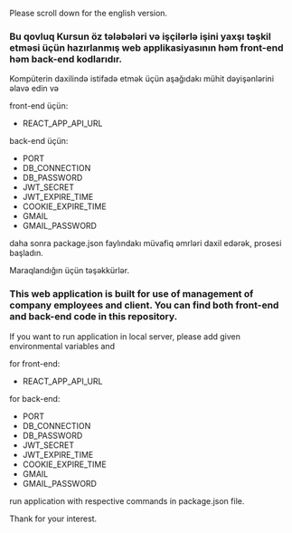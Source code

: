 Please scroll down for the english version.

### Bu qovluq Kursun öz tələbələri və işçilərlə işini yaxşı təşkil etməsi üçün hazırlanmış web applikasiyasının həm front-end həm back-end kodlarıdır.

Kompüterin daxilində istifadə etmək üçün aşağıdakı mühit dəyişənlərini əlavə edin və

front-end üçün:

- REACT_APP_API_URL

back-end üçün:

- PORT
- DB_CONNECTION
- DB_PASSWORD
- JWT_SECRET
- JWT_EXPIRE_TIME
- COOKIE_EXPIRE_TIME
- GMAIL
- GMAIL_PASSWORD

daha sonra package.json faylındakı müvafiq əmrləri daxil edərək, prosesi başladın.

Maraqlandığın üçün təşəkkürlər.

### This web application is built for use of management of company employees and client. You can find both front-end and back-end code in this repository.

If you want to run application in local server, please add given environmental variables and

for front-end:

- REACT_APP_API_URL

for back-end:

- PORT
- DB_CONNECTION
- DB_PASSWORD
- JWT_SECRET
- JWT_EXPIRE_TIME
- COOKIE_EXPIRE_TIME
- GMAIL
- GMAIL_PASSWORD

run application with respective commands in package.json file.

Thank for your interest.
